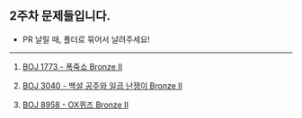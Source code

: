 ## 2주차 문제들입니다.
- PR 날릴 때, 폴더로 묶어서 날려주세요!
---
1. [BOJ 1773 - 폭죽쇼 Bronze II](https://www.acmicpc.net/problem/1773)

2. [BOJ 3040 - 백설 공주와 일곱 난쟁이 Bronze II](https://www.acmicpc.net/problem/3040)

3. [BOJ 8958 - OX퀴즈 Bronze II](https://www.acmicpc.net/problem/8958)

